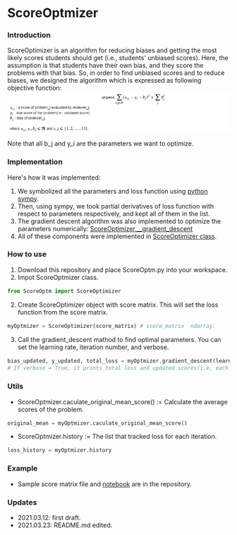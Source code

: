 # ScoreOptmizer
### Introduction
ScoreOptimizer is an algorithm for reducing biases and getting the most likely scores students should get (i.e., students' unbiased scores). Here, the assumption is that students have their own bias, and they score the problems with that bias. So, in order to find unbiased scores and to reduce biases, we designed the algorithm which is expressed as following objective function:
![alt text](https://github.com/JH-Won/ScoreOptmizer/blob/main/img/img.PNG)

Note that all b_j and y_i are the parameters we want to optimize. 

### Implementation
Here's how it was implemented:
1. We symbolized all the parameters and loss function using [python sympy](https://www.sympy.org/en/index.html).
2. Then, using sympy, we took partial derivatives of loss function with respect to parameters respectively, and kept all of them in the list.
4. The gradient descent algorithm was also implemented to optimize the parameters numerically: [ScoreOptimizer.__gradient_descent](https://github.com/JH-Won/ScoreOptmizer/blob/main/ScoreOptm.py#L104)
5. All of these components were implemented in [ScoreOptimizer class](https://github.com/JH-Won/ScoreOptmizer/blob/main/ScoreOptm.py#L7).


### How to use
1. Download this repository and place ScoreOptm.py into your workspace.
2. Impot ScoreOptmizer class.
```python
from ScoreOptm import ScoreOptimizer
```

2. Create ScoreOptimizer object with score matrix. This will set the loss function from the score matrix.
```python
myOptmizer = ScoreOptimizer(score_matrix) # score_matrix  ndarray.
```

3. Call the gradient_descent mathod to find optimal parameters. You can set the learning rate, iteration number, and verbose.
```python
bias_updated, y_updated, total_loss = myOptmizer.gradient_descent(learnin_rate=1e-3, n_iteration=1000, verbose=True) 
# If verbose = True, it prints total loss and updated scores(i.e, each ys).
```

### Utils
- ScoreOptmizer.caculate_original_mean_score()
:= Calculate the average scores of the problem.
```python
original_mean = myOptmizer.caculate_original_mean_score()
```
- ScoreOptmizer.history
:= The list that tracked loss for each iteration.
```python
loss_history = myOptmizer.history
```

### Example
- Sample score matrix file and [notebook](https://github.com/JH-Won/ScoreOptmizer/blob/main/test_example.ipynb) are in the repository.


### Updates 
- 2021.03.12: first draft.
- 2021.03.23: README.md edited.
